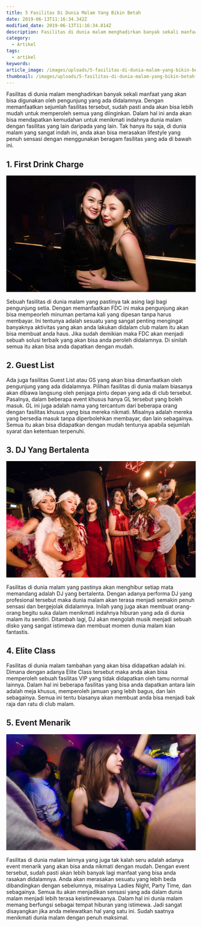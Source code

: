 ```yaml
---
title: 5 Fasilitas Di Dunia Malam Yang Bikin Betah
date: 2019-06-13T11:16:34.342Z
modified_date: 2019-06-13T11:16:34.814Z
description: Fasilitas di dunia malam menghadirkan banyak sekali manfaat yang akan bisa digunakan oleh pengunjung yang ada didalamnya.
category:
  - Artikel
tags:
  - artikel
keywords:
article_image: /images/uploads/5-fasilitas-di-dunia-malam-yang-bikin-betah-2.jpg
thumbnail: /images/uploads/5-fasilitas-di-dunia-malam-yang-bikin-betah-2-013.jpg
---
```

Fasilitas di dunia malam menghadirkan banyak sekali manfaat yang akan bisa digunakan oleh pengunjung yang ada didalamnya. Dengan memanfaatkan sejumlah fasilitas tersebut, sudah pasti anda akan bisa lebih mudah untuk memperoleh semua yang diinginkan. Dalam hal ini anda akan bisa mendapatkan kemudahan untuk menikmati indahnya dunia malam dengan fasilitas yang lain daripada yang lain. Tak hanya itu saja, di dunia malam yang sangat indah ini, anda akan bisa merasakan lifestyle yang penuh sensasi dengan menggunakan beragam fasilitas yang ada di bawah ini.



## 1. First Drink Charge

![5 Fasilitas Di Dunia Malam Yang Bikin Betah](/images/uploads/5-fasilitas-di-dunia-malam-yang-bikin-betah-3.jpg)

Sebuah fasilitas di dunia malam yang pastinya tak asing lagi bagi pengunjung setia. Dengan memanfaatkan FDC ini maka pengunjung akan bisa mempeorleh minuman pertama kali yang dipesan tanpa harus membayar. Ini tentunya adalah sesuatu yang sangat penting mengingat banyaknya aktivitas yang akan anda lakukan didalam club malam itu akan bisa membuat anda haus. Jika sudah demikian maka FDC akan menjadi sebuah solusi terbaik yang akan bisa anda peroleh didalamnya. Di sinilah semua itu akan bisa anda dapatkan dengan mudah.



## 2. Guest List

Ada juga fasilitas Guest List atau GS yang akan bisa dimanfaatkan oleh pengunjung yang ada didalamnya. Pilihan fasilitas di dunia malam biasanya akan dibawa langsung oleh penjaga pintu depan yang ada di club tersebut. Pasalnya, dalam beberapa event khusus hanya GL tersebut yang boleh masuk. GL ini juga adalah nama yang tercantum dari beberapa orang dengan fasilitas khusus yang bisa mereka nikmati. Misalnya adalah mereka yang bersedia masuk tanpa diperbolehkan membayar, dan lain sebagainya. Semua itu akan bisa didapatkan dengan mudah tentunya apabila sejumlah syarat dan ketentuan terpenuhi.



## 3. DJ Yang Bertalenta

![5 Fasilitas Di Dunia Malam Yang Bikin Betah](/images/uploads/5-fasilitas-di-dunia-malam-yang-bikin-betah-2.jpg)

Fasilitas di dunia malam yang pastinya akan menghibur setiap mata memandang adalah DJ yang bertalenta. Dengan adanya performa DJ yang profesional tersebut maka dunia malam akan terasa menjadi semakin penuh sensasi dan bergejolak didalamnya. Inilah yang juga akan membuat orang-orang begitu suka dalam menikmati indahnya hiburan yang ada di dunia malam itu sendiri. Ditambah lagi, DJ akan mengolah musik menjadi sebuah disko yang sangat istimewa dan membuat momen dunia malam kian fantastis.



## 4. Elite Class

Fasilitas di dunia malam tambahan yang akan bisa didapatkan adalah ini. Dimana dengan adanya Elite Class tersebut maka anda akan bisa memperoleh sebuah fasilitas VIP yang tidak didapatkan oleh tamu normal lainnya. Dalam hal ini beberapa fasilitas yang bisa anda dapatkan antara lain adalah meja khusus, memperoleh jamuan yang lebih bagus, dan lain sebagainya. Semua ini tentu biasanya akan membuat anda bisa menjadi bak raja dan ratu di club malam.



## 5. Event Menarik

![5 Fasilitas Di Dunia Malam Yang Bikin Betah](/images/uploads/5-fasilitas-di-dunia-malam-yang-bikin-betah-1.jpg)

Fasilitas di dunia malam lainnya yang juga tak kalah seru adalah adanya event menarik yang akan bisa anda nikmati dengan mudah. Dengan event tersebut, sudah pasti akan lebih banyak lagi manfaat yang bisa anda rasakan didalamnya. Anda akan merasakan sesuatu yang lebih beda dibandingkan dengan sebelumnya, misalnya Ladies Night, Party Time, dan sebagainya. Semua itu akan menjadikan sensasi yang ada dalam dunia malam menjadi lebih terasa keistimewaanya. Dalam hal ini dunia malam memang berfungsi sebagai tempat hiburan yang istimewa. Jadi sangat disayangkan jika anda melewatkan hal yang satu ini. Sudah saatnya menikmati dunia malam dengan penuh maksimal.
